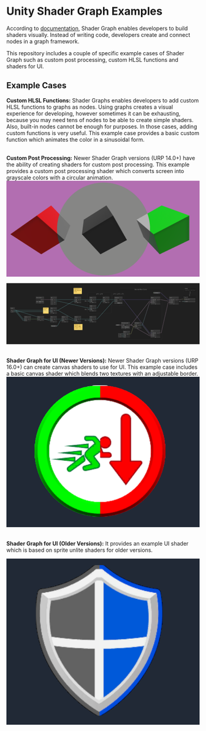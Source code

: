 
# Unity Shader Graph Examples

According to [documentation]( https://docs.unity3d.com/Packages/com.unity.shadergraph@17.0/manual/index.html), Shader Graph enables developers to build shaders visually. Instead of writing code, developers create and connect nodes in a graph framework.

This repository includes a couple of specific example cases of Shader Graph such as custom post processing, custom HLSL functions and shaders for UI.

## Example Cases

**Custom HLSL Functions:** Shader Graphs enables developers to add custom HLSL functions to graphs as nodes. Using graphs creates a visual experience for developing, however sometimes it can be exhausting, because you may need tens of nodes to be able to create simple shaders. Also, built-in nodes cannot be enough for purposes. In those cases, adding custom functions is very useful. This example case provides a basic custom function which animates the color in a sinusoidal form.<br/><br/>

**Custom Post Processing:** Newer Shader Graph versions (URP 14.0+) have the ability of creating shaders for custom post processing. This example provides a custom post processing shader which converts screen into grayscale colors with a circular animation.
![CustomPostProcessing](Screenshots/CustomPostProcessing.png)

![ExampleShaderGraph](Screenshots/ExampleShaderGraph.png)<br/><br/>

**Shader Graph for UI (Newer Versions):** Newer Shader Graph versions (URP 16.0+) can create canvas shaders to use for UI. This example case includes a basic canvas shader which blends two textures with an adjustable border.
![NewUI](Screenshots/NewUI.png)<br/><br/>

**Shader Graph for UI (Older Versions):** It provides an example UI shader which is based on sprite unlite shaders for older versions.

![Old UI](Screenshots/OldUI.png)
